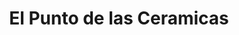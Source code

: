 ---
title: "El Punto de las Ceramicas"
url: /tegucigalpa/el-punto-de-las-ceramicas/
shop: artesanía
---